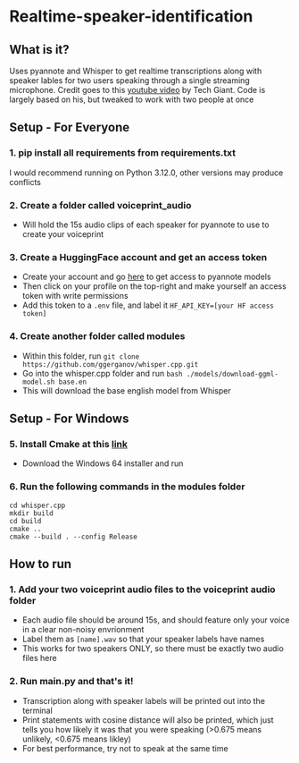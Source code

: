 # Realtime-speaker-identification

## What is it?

Uses pyannote and Whisper to get realtime transcriptions along with speaker lables for two users speaking through a single streaming microphone. Credit goes to this [youtube video](https://www.youtube.com/watch?v=uf5oth4-eF8) by Tech Giant. Code is largely based on his, but tweaked to work with two people at once

## Setup - For Everyone

### 1. pip install all requirements from requirements.txt
I would recommend running on Python 3.12.0, other versions may produce conflicts

### 2. Create a folder called voiceprint_audio
- Will hold the 15s audio clips of each speaker for pyannote to use to create your voiceprint

### 3. Create a HuggingFace account and get an access token
- Create your account and go [here](https://huggingface.co/pyannote/embedding) to get access to pyannote models
- Then click on your profile on the top-right and make yourself an access token with write permissions
- Add this token to a `.env` file, and label it `HF_API_KEY=[your HF access token]`

### 4. Create another folder called modules
- Within this folder, run `git clone https://github.com/ggerganov/whisper.cpp.git`
- Go into the whisper.cpp folder and run
`bash ./models/download-ggml-model.sh base.en`
- This will download the base english model from Whisper

## Setup - For Windows

### 5. Install Cmake at this [link](https://cmake.org/download/)
- Download the Windows 64 installer and run

### 6. Run the following commands in the modules folder
```
cd whisper.cpp
mkdir build
cd build
cmake ..
cmake --build . --config Release
```

## How to run

### 1. Add your two voiceprint audio files to the voiceprint audio folder
- Each audio file should be around 15s, and should feature only your voice in a clear non-noisy envrionment
- Label them as `[name].wav` so that your speaker labels have names
- This works for two speakers ONLY, so there must be exactly two audio files here

### 2. Run main.py and that's it!
- Transcription along with speaker labels will be printed out into the terminal
- Print statements with cosine distance will also be printed, which just tells you how likely it was that you were speaking (>0.675 means unlikely, <0.675 means likley)
- For best performance, try not to speak at the same time


